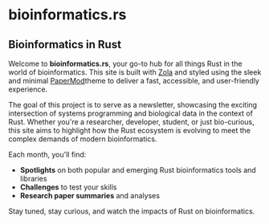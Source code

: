 # bioinformatics.rs

## Bioinformatics in Rust

Welcome to **bioinformatics.rs**, your go-to hub for all things Rust in the world
of bioinformatics.
This site is built with [Zola](https://www.getzola.org) and styled using the sleek
and minimal [PaperMod](https://github.com/cydave/zola-theme-papermod)theme to deliver
a fast, accessible, and user-friendly experience.

The goal of this project is to serve as a newsletter,
showcasing the exciting intersection of systems programming and biological data
in the context of Rust.
Whether you're a researcher, developer, student, or just bio-curious, this site
aims to highlight how the Rust ecosystem is evolving to meet the complex demands
of modern bioinformatics.

Each month, you'll find:

- **Spotlights** on both popular and emerging Rust bioinformatics tools and libraries
- **Challenges** to test your skills
- **Research paper summaries** and analyses

Stay tuned, stay curious, and watch the impacts of Rust on bioinformatics.
